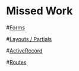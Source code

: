 Missed Work 
====


#[Forms](http://guides.rubyonrails.org/form_helpers.html)

#[Layouts / Partials](http://guides.rubyonrails.org/layouts_and_rendering.html)

#[ActiveRecord](http://guides.rubyonrails.org/association_basics.html)

#[Routes](http://guides.rubyonrails.org/routing.html)
